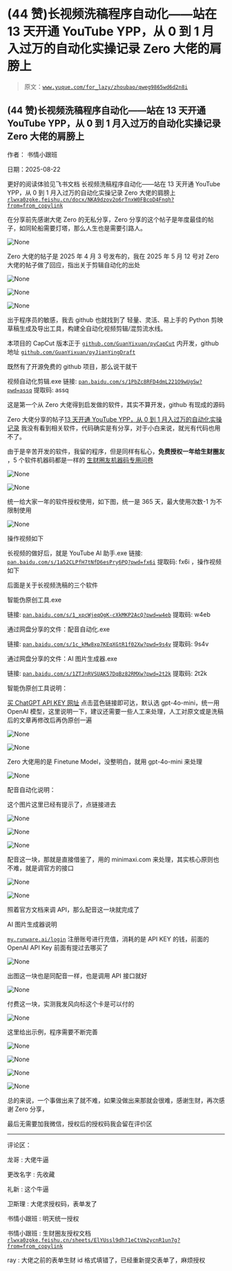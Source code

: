 # (44 赞)长视频洗稿程序自动化——站在 13 天开通 YouTube YPP，从 0 到 1 月入过万的自动化实操记录 Zero 大佬的肩膀上

> 原文：[`www.yuque.com/for_lazy/zhoubao/qweg9865wd6d2n8i`](https://www.yuque.com/for_lazy/zhoubao/qweg9865wd6d2n8i)

## (44 赞)长视频洗稿程序自动化——站在 13 天开通 YouTube YPP，从 0 到 1 月入过万的自动化实操记录 Zero 大佬的肩膀上

作者： 书情小跟班

日期：2025-08-22

更好的阅读体验见飞书文档 长视频洗稿程序自动化——站在 13 天开通 YouTube YPP，从 0 到 1 月入过万的自动化实操记录 Zero 大佬的肩膀上 [`rlwxa0zgke.feishu.cn/docx/NKA9dzov2o6rTnxW0FBcoD4Fnqh?from=from_copylink`](https://rlwxa0zgke.feishu.cn/docx/NKA9dzov2o6rTnxW0FBcoD4Fnqh?from=from_copylink)

在分享前先感谢大佬 Zero 的无私分享，Zero 分享的这个帖子是年度最佳的帖子，如同轮船需要灯塔，那么人生也是需要引路人。

![](img/710a83dc8902cdbbb386e21e3d4981ef.png "None")

Zero 大佬的帖子是 2025 年 4 月 3 号发布的，我在 2025 年 5 月 12 号对 Zero 大佬的帖子做了回应，指出关于剪辑自动化的出处

![](img/163a944acaf38b22f36a398828aafe36.png "None")

![](img/1282e3ed49e80745fca17daa9996793d.png "None")

![](img/410224709632f6c73076b9da7492f6a7.png "None")

出于程序员的敏感，我去 github 也就找到了 轻量、灵活、易上手的 Python 剪映草稿生成及导出工具，构建全自动化视频剪辑/混剪流水线。

本项目的 CapCut 版本正于 [`github.com/GuanYixuan/pyCapCut`](https://github.com/GuanYixuan/pyCapCut) 内开发，github 地址 [`github.com/GuanYixuan/pyJianYingDraft`](https://github.com/GuanYixuan/pyJianYingDraft)

既然有了开源免费的 github 项目，那么说干就干

视频自动化剪辑.exe 链接: [`pan.baidu.com/s/1PbZc8RFD4dmL221O9wUgSw?pwd=assq`](https://pan.baidu.com/s/1PbZc8RFD4dmL221O9wUgSw?pwd=assq) 提取码: assq

这是第一个从 Zero 大佬得到启发做的软件，其实不算开发，github 有现成的源码

Zero 大佬分享的帖子[13 天开通 YouTube
YPP，从 0 到 1 月入过万的自动化实操记录](https://avbdmra8fx.feishu.cn/docx/GTFQdNOFLosP3VxCuDqc6UOTnVg) 我没有看到相关软件，代码确实是有分享，对于小白来说，就光有代码也用不了。

由于是辛苦开发的软件，我留的程序，但是同样有私心，**免费授权一年给生财圈友** ，5 个软件机器码都是一样的 [生财圈友机器码专用问卷](https://wj.qq.com/s2/23534884/e782/)

![](img/a08148813206fe92b1464c30bc9446c6.png "None")

![](img/dbb0f5f66a4667ef0963771b89e2e02c.png "None")

统一给大家一年的软件授权使用，如下图，统一是 365 天，最大使用次数-1 为不限制使用

![](img/b8f440474c2d9e7ff5eb425822622f71.png "None")

操作视频如下

长视频的做好后，就是 YouTube Al 助手.exe 链接: [`pan.baidu.com/s/1a52CLPfH7tNfD6esPry6PQ?pwd=fx6i`](https://pan.baidu.com/s/1a52CLPfH7tNfD6esPry6PQ?pwd=fx6i) 提取码: fx6i ，操作视频如下

后面是关于长视频洗稿的三个软件

智能伪原创工具.exe

链接: [`pan.baidu.com/s/1_xpcWjeqOgK-cXkMKP2AcQ?pwd=w4eb`](https://pan.baidu.com/s/1_xpcWjeqOgK-cXkMKP2AcQ?pwd=w4eb) 提取码: w4eb

通过网盘分享的文件：配音自动化.exe

链接: [`pan.baidu.com/s/1c_kMw8xp7KEqXGtR1f02Xw?pwd=9s4v`](https://pan.baidu.com/s/1c_kMw8xp7KEqXGtR1f02Xw?pwd=9s4v) 提取码: 9s4v

通过网盘分享的文件：AI 图片生成器.exe

链接: [`pan.baidu.com/s/1ZTJnRVSUAK57DqBz82RMXw?pwd=2t2k`](https://pan.baidu.com/s/1ZTJnRVSUAK57DqBz82RMXw?pwd=2t2k) 提取码: 2t2k

智能伪原创工具说明：

[买 ChatGPT API KEY 网址](http://gptproto.com/?source=shuqing) 点击蓝色链接即可达，默认选
gpt-4o-mini，统一用 OpenAI 模型，这里说明一下，建议还需要一些人工来处理，人工对原文或是洗稿后的文章再修改后再伪原创一遍

![](img/d5529bed6b3c7dea9d9c658eff76cf2a.png "None")

![](img/894fb2be98400c3f46f0fdacd90206ce.png "None")

Zero 大佬用的是 Finetune Model，没整明白，就用 gpt-4o-mini 来处理

![](img/90c8e5cf3c4e5e89d13287e0b144af07.png "None")

配音自动化说明：

这个图片这里已经有提示了，点链接进去

![](img/8b9ed1b01bd8e26ba90df2547aa80f21.png "None")

![](img/99adf3278dbb00ea43d9c0f3ded56fdd.png "None")

![](img/c579bfad5710f992d745981bb085cd29.png "None")

配音这一块，那就是直接借鉴了，用的 minimaxi.com 来处理，其实核心原则也不难，就是调官方的接口

![](img/a0af1b681650dcd8e08abb4a548b3652.png "None")

![](img/bb47c27024ae50673b8eb33ede3cd5bc.png "None")

照着官方文档来调 API，那么配音这一块就完成了

AI 图片生成器说明

[`my.runware.ai/login`](https://my.runware.ai/login) 注册账号进行充值，消耗的是 API KEY 的钱，前面的 OpenAI API
Key 前面有提过去哪买了

![](img/26f7be6d7f5b2a89b475c7e54ec28691.png "None")

出图这一块也是同配音一样，也是调用 API 接口就好

![](img/2a6c434475f2bc3bc0e262213cf90547.png "None")

付费这一块，实测我发风向标这个卡是可以付的

![](img/48d2dbc13142ede52bff3baf61cc2520.png "None")

这里给出示例，程序需要不断完善

![](img/0a525ad608425e85314282052b04bf32.png "None")

![](img/dad379e2873598411749791818a45100.png "None")

![](img/511c293285c842b0b061e863627e6615.png "None")

![](img/05f253917706842799632518efea0a2d.png "None")

总的来说，一个事做出来了就不难，如果没做出来那就会很难，感谢生财，再次感谢 Zero 分享，

最后无需要加我微信，授权后的授权码我会留在评价区

* * *

评论区：

龙哥 : 大佬牛逼

更改名字 : 先收藏

礼新 : 这个牛逼

卫斯理 : 大佬求授权码，表单发了

书情小跟班 : 明天统一授权

书情小跟班 : 生财圈友授权文档[`rlwxa0zgke.feishu.cn/sheets/ElYUssl9dh71eCtVm2ycnR1un7g?from=from_copylink`](https://rlwxa0zgke.feishu.cn/sheets/ElYUssl9dh71eCtVm2ycnR1un7g?from=from_copylink)

ray : 大佬之前的表单生财 id 格式填错了，已经重新提交表单了，麻烦授权